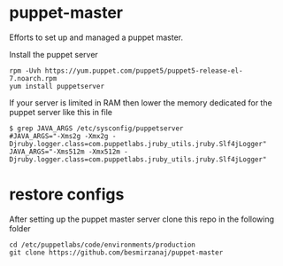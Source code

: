 # puppet-master
Efforts to set up and managed a puppet master.

Install the puppet server

    rpm -Uvh https://yum.puppet.com/puppet5/puppet5-release-el-7.noarch.rpm
    yum install puppetserver

If your server is limited in RAM then lower the memory dedicated for the puppet server like this in file
    
    $ grep JAVA_ARGS /etc/sysconfig/puppetserver
    #JAVA_ARGS="-Xms2g -Xmx2g -Djruby.logger.class=com.puppetlabs.jruby_utils.jruby.Slf4jLogger"
    JAVA_ARGS="-Xms512m -Xmx512m -Djruby.logger.class=com.puppetlabs.jruby_utils.jruby.Slf4jLogger"

# restore configs
After setting up the puppet master server clone this repo in the following folder

    cd /etc/puppetlabs/code/environments/production
    git clone https://github.com/besmirzanaj/puppet-master
